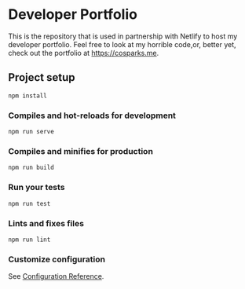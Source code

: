 # Developer Portfolio

This is the repository that is used in partnership with Netlify to host my developer portfolio. Feel free to look at my horrible code,or, better yet, check out the portfolio at https://cosparks.me.

## Project setup
```
npm install
```

### Compiles and hot-reloads for development
```
npm run serve
```

### Compiles and minifies for production
```
npm run build
```

### Run your tests
```
npm run test
```

### Lints and fixes files
```
npm run lint
```

### Customize configuration
See [Configuration Reference](https://cli.vuejs.org/config/).
